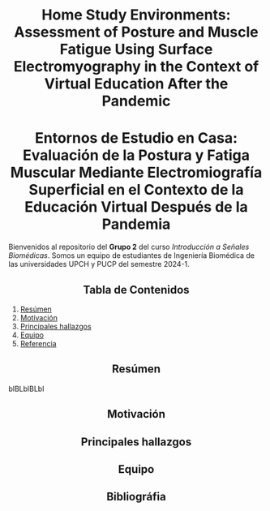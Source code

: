 <h1 style="text-align: center;">Home Study Environments: Assessment of Posture and Muscle Fatigue Using Surface Electromyography in the Context of Virtual Education After the Pandemic</h1>
<h1 style="text-align: center;">Entornos de Estudio en Casa: Evaluación de la Postura y Fatiga Muscular Mediante Electromiografía Superficial en el Contexto de la Educación Virtual Después de la Pandemia</h1>

Bienvenidos al repositorio del **Grupo 2** del curso *Introducción a Señales Biomédicas*. Somos un equipo de estudiantes de Ingeniería Biomédica de las universidades UPCH y PUCP del semestre 2024-1. 


<h2 style="text-align: center;">Tabla de Contenidos</h2>

1. [Resúmen](#intro)
2. [Motivación](#problem)
3. [Principales hallazgos](#Tema)
4. [Equipo](#sol)
5. [Referencia](#biblio)


<a id = "intro"></a>  
<h2 style = "text-align: center;">Resúmen</h2>
blBLblBLbl

<a id = "problem"></a>
<h2 style = "text-align: center;">Motivación</h2>


<a id = "sol"></a>
<h2 style = "text-align: center;">Principales hallazgos</h2>

<h2 style = "text-align: center;">Equipo</h2>




<a id = "biblio"></a>
<h2 style = "text-align: center;">Bibliográfia</h2>



